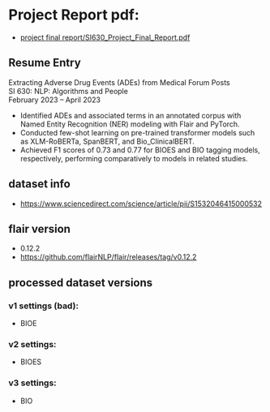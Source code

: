 

# Project Report pdf:
- [project final report/SI630_Project_Final_Report.pdf](https://github.com/Unusuala1l2e3x4/Extracting-ADEs-from-Medical-Forum-Posts/blob/main/project%20final%20report/SI630_Project_Final_Report.pdf)

## Resume Entry
Extracting Adverse Drug Events (ADEs) from Medical Forum Posts\
SI 630: NLP: Algorithms and People\
February 2023 – April 2023
-	Identified ADEs and associated terms in an annotated corpus with Named Entity Recognition (NER) modeling with Flair and PyTorch.
-	Conducted few-shot learning on pre-trained transformer models such as XLM-RoBERTa, SpanBERT, and Bio_ClinicalBERT.
-	Achieved F1 scores of 0.73 and 0.77 for BIOES and BIO tagging models, respectively, performing comparatively to models in related studies.


## dataset info
- https://www.sciencedirect.com/science/article/pii/S1532046415000532


## flair version
- 0.12.2
- https://github.com/flairNLP/flair/releases/tag/v0.12.2


## processed dataset versions
### v1 settings (bad):
- BIOE

### v2 settings:
- BIOES

### v3 settings:
- BIO
